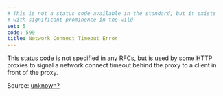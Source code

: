 ```yaml
---
# This is not a status code available in the standard, but it exists
# with significant prominence in the wild
set: 5
code: 599
title: Network Connect Timeout Error
---
```


This status code is not specified in any RFCs, but is used by some HTTP proxies
to signal a network connect timeout behind the proxy to a client in front of the
proxy.

Source: [unknown?][1]

[1]: <https://github.com/citricsquid/httpstatus.es/issues/22>